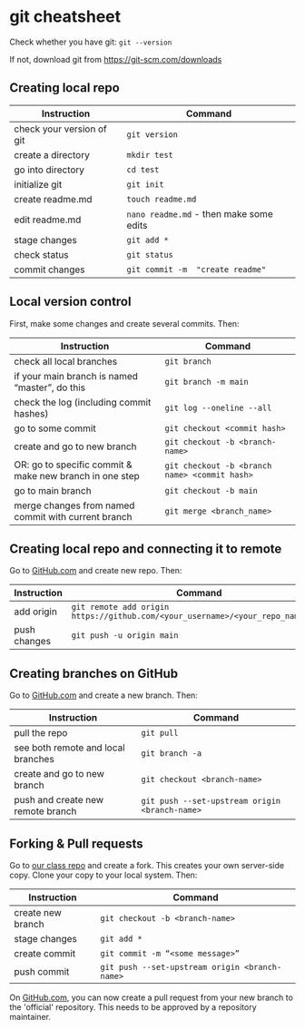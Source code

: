 # git cheatsheet

Check whether you have git: `git --version`

If not, download git from https://git-scm.com/downloads


## Creating local repo

| Instruction | Command |
|-----------|-----------|
| check your version of git | `git version` |
| create a directory | `mkdir test` |
| go into directory | `cd test` |
| initialize git | `git init` |
| create readme.md | `touch readme.md` |
| edit readme.md | `nano readme.md` - then make some edits |
| stage changes | `git add *` |
| check status | `git status` |
| commit changes | `git commit -m  "create readme"` |

## Local version control

First, make some changes and create several commits. Then:

| Instruction | Command |
|---------|-------------|
| check all local branches | `git branch` |
| if your main branch is named “master”, do this | `git branch -m main` |
| check the log (including commit hashes) | `git log --oneline --all` |
| go to some commit | `git checkout <commit hash>` |
| create and go to new branch | `git checkout -b <branch-name>` |
| OR: go to specific commit & make new branch in one step | `git checkout -b <branch name> <commit hash>` |
| go to main branch | `git checkout -b main` |
| merge changes from named commit with current branch | `git merge <branch_name>` |


## Creating local repo and connecting it to remote

Go to [GitHub.com](https://github.com/) and create new repo. Then:

| Instruction | Command |
|---------|-------------|
| add origin | `git remote add origin https://github.com/<your_username>/<your_repo_name>.git` |
| push changes | `git push -u origin main`

## Creating branches on GitHub

Go to [GitHub.com](https://github.com/) and create a new branch. Then:

| Instruction | Command |
|---------|-------------|
| pull the repo | `git pull` |
| see both remote and local branches | `git branch -a` |
| create and go to new branch | `git checkout <branch-name>` |
| push and create new remote branch | `git push --set-upstream origin <branch-name>` |


## Forking & Pull requests

Go to [our class repo](https://github.com/dlab-berkeley/Computational-Social-Science-Training-Program/) and create a fork. This creates your own server-side copy. Clone your copy to your local system. Then:

| Instruction | Command |
|---------|-------------|
| create new branch | `git checkout -b <branch-name>` |
| stage changes | `git add *` |
| create commit | `git commit -m “<some message>”` |
| push commit |  `git push --set-upstream origin <branch-name>` |

On [GitHub.com](https://github.com/), you can now create a pull request from your new branch to the 'official' repository. This needs to be approved by a repository maintainer.
